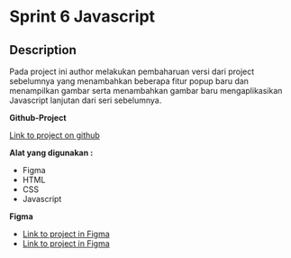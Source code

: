 # Sprint 6 Javascript

## Description
Pada project ini author melakukan pembaharuan versi dari project sebelumnya yang menambahkan beberapa fitur popup baru dan menampilkan gambar serta menambahkan gambar baru mengaplikasikan Javascript lanjutan dari seri sebelumnya.


**Github-Project**

[Link to project on github](https://github.com/Ramadandani/web_project_4_id)

**Alat yang digunakan :**

* Figma
* HTML
* CSS
* Javascript

**Figma**
* [Link to project in Figma](https://www.figma.com/file/r8MzcVKDwauBzwjuMajnqb/Sprint_4_desktop_mobile_ID?node-id=0%3A1&t=xZgdo0Pbl0IwrEcA-0)
* [Link to project in Figma](https://www.figma.com/file/9DHrs1fL4NvTGkQOsmcoxL/Web_Brief_Sprint_6_ID-%7C-Di-Sekitar-A.S.-%7C-desktop-%2B-mobile?type=design&node-id=0-1&mode=design)


